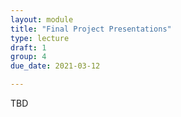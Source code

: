```yaml
---
layout: module
title: "Final Project Presentations"
type: lecture
draft: 1
group: 4
due_date: 2021-03-12

---
```

TBD